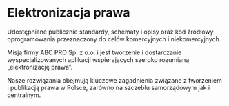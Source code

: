 # Elektronizacja prawa
Udostępniane publicznie standardy, schematy i opisy oraz kod źródłowy oprogramowania przeznaczony do celów komercyjnych i niekomercyjnych. 

Misją firmy ABC PRO Sp. z o.o. i jest tworzenie i dostarczanie wyspecjalizowanych aplikacji wspierających szeroko rozumianą „elektronizację prawa”. 

Nasze rozwiązania obejmują kluczowe zagadnienia związane z tworzeniem i publikacją prawa w Polsce, zarówno na szczeblu samorządowym jak i centralnym.